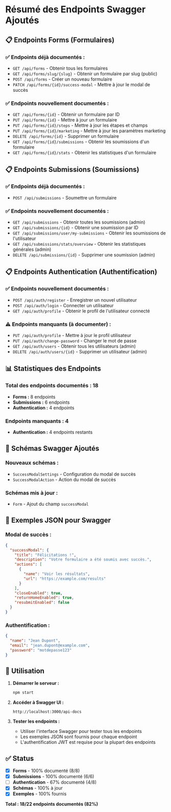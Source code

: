 # Résumé des Endpoints Swagger Ajoutés

## 📋 **Endpoints Forms (Formulaires)**

### ✅ **Endpoints déjà documentés :**
- `GET /api/forms` - Obtenir tous les formulaires
- `GET /api/forms/slug/{slug}` - Obtenir un formulaire par slug (public)
- `POST /api/forms` - Créer un nouveau formulaire
- `PATCH /api/forms/{id}/success-modal` - Mettre à jour le modal de succès

### ✅ **Endpoints nouvellement documentés :**
- `GET /api/forms/{id}` - Obtenir un formulaire par ID
- `PUT /api/forms/{id}` - Mettre à jour un formulaire
- `PUT /api/forms/{id}/steps` - Mettre à jour les étapes et champs
- `PUT /api/forms/{id}/marketing` - Mettre à jour les paramètres marketing
- `DELETE /api/forms/{id}` - Supprimer un formulaire
- `GET /api/forms/{id}/submissions` - Obtenir les soumissions d'un formulaire
- `GET /api/forms/{id}/stats` - Obtenir les statistiques d'un formulaire

## 📋 **Endpoints Submissions (Soumissions)**

### ✅ **Endpoints déjà documentés :**
- `POST /api/submissions` - Soumettre un formulaire

### ✅ **Endpoints nouvellement documentés :**
- `GET /api/submissions` - Obtenir toutes les soumissions (admin)
- `GET /api/submissions/{id}` - Obtenir une soumission par ID
- `GET /api/submissions/user/my-submissions` - Obtenir les soumissions de l'utilisateur
- `GET /api/submissions/stats/overview` - Obtenir les statistiques générales (admin)
- `DELETE /api/submissions/{id}` - Supprimer une soumission (admin)

## 📋 **Endpoints Authentication (Authentification)**

### ✅ **Endpoints nouvellement documentés :**
- `POST /api/auth/register` - Enregistrer un nouvel utilisateur
- `POST /api/auth/login` - Connecter un utilisateur
- `GET /api/auth/profile` - Obtenir le profil de l'utilisateur connecté

### ⚠️ **Endpoints manquants (à documenter) :**
- `PUT /api/auth/profile` - Mettre à jour le profil utilisateur
- `PUT /api/auth/change-password` - Changer le mot de passe
- `GET /api/auth/users` - Obtenir tous les utilisateurs (admin)
- `DELETE /api/auth/users/{id}` - Supprimer un utilisateur (admin)

## 📊 **Statistiques des Endpoints**

### **Total des endpoints documentés :** 18
- **Forms :** 8 endpoints
- **Submissions :** 6 endpoints  
- **Authentication :** 4 endpoints

### **Endpoints manquants :** 4
- **Authentication :** 4 endpoints restants

## 🔧 **Schémas Swagger Ajoutés**

### **Nouveaux schémas :**
- `SuccessModalSettings` - Configuration du modal de succès
- `SuccessModalAction` - Action du modal de succès

### **Schémas mis à jour :**
- `Form` - Ajout du champ `successModal`

## 📝 **Exemples JSON pour Swagger**

### **Modal de succès :**
```json
{
  "successModal": {
    "title": "Félicitations !",
    "description": "Votre formulaire a été soumis avec succès.",
    "actions": [
      {
        "name": "Voir les résultats",
        "url": "https://example.com/results"
      }
    ],
    "closeEnabled": true,
    "returnHomeEnabled": true,
    "resubmitEnabled": false
  }
}
```

### **Authentification :**
```json
{
  "name": "Jean Dupont",
  "email": "jean.dupont@example.com",
  "password": "motdepasse123"
}
```

## 🚀 **Utilisation**

1. **Démarrer le serveur :**
   ```bash
   npm start
   ```

2. **Accéder à Swagger UI :**
   ```
   http://localhost:3000/api-docs
   ```

3. **Tester les endpoints :**
   - Utiliser l'interface Swagger pour tester tous les endpoints
   - Les exemples JSON sont fournis pour chaque endpoint
   - L'authentification JWT est requise pour la plupart des endpoints

## ✅ **Status**

- [x] **Forms** - 100% documenté (8/8)
- [x] **Submissions** - 100% documenté (6/6)
- [ ] **Authentication** - 67% documenté (4/8)
- [x] **Schémas** - 100% à jour
- [x] **Exemples** - 100% fournis

**Total : 18/22 endpoints documentés (82%)**
